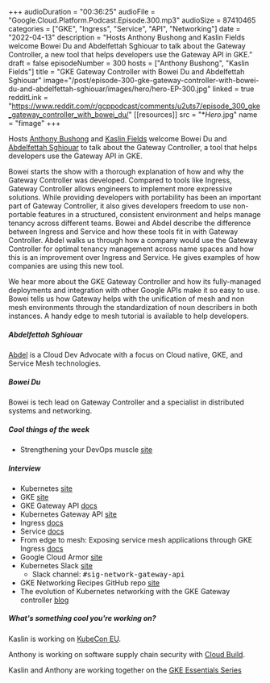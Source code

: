 +++
audioDuration = "00:36:25"
audioFile = "Google.Cloud.Platform.Podcast.Episode.300.mp3"
audioSize = 87410465
categories = ["GKE", "Ingress", "Service", "API", "Networking"]
date = "2022-04-13"
description = "Hosts Anthony Bushong and Kaslin Fields welcome Bowei Du and Abdelfettah Sghiouar to talk about the Gateway Controller, a new tool that helps developers use the Gateway API in GKE."
draft = false
episodeNumber = 300
hosts = ["Anthony Bushong", "Kaslin Fields"]
title = "GKE Gateway Controller with Bowei Du and Abdelfettah Sghiouar"
image="/post/episode-300-gke-gateway-controller-with-bowei-du-and-abdelfettah-sghiouar/images/hero/hero-EP-300.jpg"
linked = true
redditLink = "https://www.reddit.com/r/gcppodcast/comments/u2uts7/episode_300_gke_gateway_controller_with_bowei_du/"
[[resources]]
  src = "**Hero*.jpg"
  name = "fimage"
+++

Hosts [Anthony Bushong](https://twitter.com/agmsbusho) and [Kaslin Fields](https://twitter.com/kaslinfields) welcome Bowei Du and [Abdelfettah Sghiouar](https://twitter.com/boredabdel) to talk about the Gateway Controller, a tool that helps developers use the Gateway API in GKE. 

Bowei starts the show with a thorough explanation of how and why the Gateway Controller was developed. Compared to tools like Ingress, Gateway Controller allows engineers to implement more expressive solutions. While providing developers with portability has been an important part of Gateway Controller, it also gives developers freedom to use non-portable features in a structured, consistent environment and helps manage tenancy across different teams. Bowei and Abdel describe the difference between Ingress and Service and how these tools fit in with Gateway Controller. Abdel walks us through how a company would use the Gateway Controller for optimal tenancy management across name spaces and how this is an improvement over Ingress and Service. He gives examples of how companies are using this new tool. 

We hear more about the GKE Gateway Controller and how its fully-managed deployments and integration with other Google APIs make it so easy to use. Bowei tells us how Gateway helps with the unification of mesh and non mesh environments through the standardization of noun describers in both instances. A handy edge to mesh tutorial is available to help developers.

##### Abdelfettah Sghiouar

[Abdel](https://twitter.com/boredabdel) is a Cloud Dev Advocate with a focus on Cloud native, GKE, and Service Mesh technologies. 

##### Bowei Du

Bowei is tech lead on Gateway Controller and a specialist in distributed systems and networking.

##### Cool things of the week

* Strengthening your DevOps muscle [site](https://cloudonair.withgoogle.com/events/strengthening-devops)
 
##### Interview

* Kubernetes [site](https://kubernetes.io)
* GKE [site](https://cloud.google.com/kubernetes-engine)
* GKE Gateway API [docs](https://cloud.google.com/kubernetes-engine/docs/concepts/gateway-api)
* Kubernetes Gateway API [site](https://gateway-api.sigs.k8s.io)
* Ingress [docs](https://kubernetes.io/docs/concepts/services-networking/ingress/)
* Service [docs](https://kubernetes.io/docs/concepts/services-networking/service/)
* From edge to mesh: Exposing service mesh applications through GKE Ingress [docs](https://cloud.google.com/architecture/exposing-service-mesh-apps-through-gke-ingress)
* Google Cloud Armor [site](https://cloud.google.com/armor)
* Kubernetes Slack [site](https://slack.k8s.io)
     * Slack channel: <span style="font-family: monospace;">#sig-network-gateway-api</span>
* GKE Networking Recipes GitHub repo [site](https://github.com/GoogleCloudPlatform/gke-networking-recipes/)
* The evolution of Kubernetes networking with the GKE Gateway controller [blog](https://cloud.google.com/blog/products/containers-kubernetes/new-gke-gateway-controller-implements-kubernetes-gateway-api)

##### What's something cool you're working on?

Kaslin is working on [KubeCon EU](https://events.linuxfoundation.org/kubecon-cloudnativecon-europe/).

Anthony is working on software supply chain security with [Cloud Build](https://cloud.google.com/build).

Kaslin and Anthony are working together on the [GKE Essentials Series](https://www.youtube.com/playlist?list=PLIivdWyY5sqLQ3m7WJDfBdMMqO12Q0vqg)


